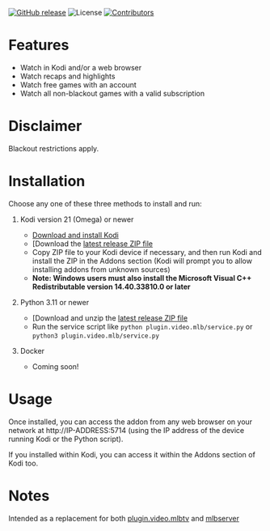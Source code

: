 [![GitHub release](https://img.shields.io/github/release/tonywagner/plugin.video.mlb.svg)](https://github.com/tonywagner/plugin.video.mlb/releases)
![License](https://img.shields.io/badge/license-GPL%20(%3E%3D%202)-orange)
[![Contributors](https://img.shields.io/github/contributors/tonywagner/plugin.video.mlb.svg)](https://github.com/tonywagner/plugin.video.mlb/graphs/contributors)

# Features

* Watch in Kodi and/or a web browser
* Watch recaps and highlights
* Watch free games with an account
* Watch all non-blackout games with a valid subscription

# Disclaimer

Blackout restrictions apply.

# Installation

Choose any one of these three methods to install and run:

1. Kodi version 21 (Omega) or newer  
   * [Download and install Kodi](https://kodi.tv/download/)  
   * [Download the [latest release ZIP file](https://github.com/tonywagner/plugin.video.mlb/releases/latest/download/plugin.video.mlb.zip)  
   * Copy ZIP file to your Kodi device if necessary, and then run Kodi and install the ZIP in the Addons section (Kodi will prompt you to allow installing addons from unknown sources)  
   * __**Note:** Windows users must also install the Microsoft Visual C++ Redistributable version 14.40.33810.0 or later__  

2. Python 3.11 or newer
   * [Download and unzip the [latest release ZIP file](https://github.com/tonywagner/plugin.video.mlb/releases/latest/download/plugin.video.mlb.zip)  
   * Run the service script like `python plugin.video.mlb/service.py` or `python3 plugin.video.mlb/service.py`

3. Docker
   * Coming soon!  

# Usage

Once installed, you can access the addon from any web browser on your network at http://IP-ADDRESS:5714 (using the IP address of the device running Kodi or the Python script).

If you installed within Kodi, you can access it within the Addons section of Kodi too.

# Notes

Intended as a replacement for both [plugin.video.mlbtv](https://github.com/eracknaphobia/plugin.video.mlbtv) and [mlbserver](https://github.com/tonywagner/mlbserver)

